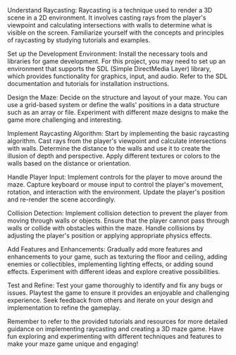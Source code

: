 Understand Raycasting: Raycasting is a technique used to render a 3D scene in a 2D environment. It involves casting rays from the player's viewpoint and calculating intersections with walls to determine what is visible on the screen. Familiarize yourself with the concepts and principles of raycasting by studying tutorials and examples.

Set up the Development Environment: Install the necessary tools and libraries for game development. For this project, you may need to set up an environment that supports the SDL (Simple DirectMedia Layer) library, which provides functionality for graphics, input, and audio. Refer to the SDL documentation and tutorials for installation instructions.

Design the Maze: Decide on the structure and layout of your maze. You can use a grid-based system or define the walls' positions in a data structure such as an array or file. Experiment with different maze designs to make the game more challenging and interesting.

Implement Raycasting Algorithm: Start by implementing the basic raycasting algorithm. Cast rays from the player's viewpoint and calculate intersections with walls. Determine the distance to the walls and use it to create the illusion of depth and perspective. Apply different textures or colors to the walls based on the distance or orientation.

Handle Player Input: Implement controls for the player to move around the maze. Capture keyboard or mouse input to control the player's movement, rotation, and interaction with the environment. Update the player's position and re-render the scene accordingly.

Collision Detection: Implement collision detection to prevent the player from moving through walls or objects. Ensure that the player cannot pass through walls or collide with obstacles within the maze. Handle collisions by adjusting the player's position or applying appropriate physics effects.

Add Features and Enhancements: Gradually add more features and enhancements to your game, such as texturing the floor and ceiling, adding enemies or collectibles, implementing lighting effects, or adding sound effects. Experiment with different ideas and explore creative possibilities.

Test and Refine: Test your game thoroughly to identify and fix any bugs or issues. Playtest the game to ensure it provides an enjoyable and challenging experience. Seek feedback from others and iterate on your design and implementation to refine the gameplay.

Remember to refer to the provided tutorials and resources for more detailed guidance on implementing raycasting and creating a 3D maze game. Have fun exploring and experimenting with different techniques and features to make your maze game unique and engaging!
